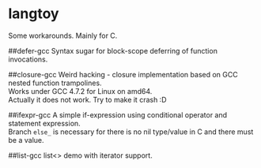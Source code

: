 langtoy
=======

Some workarounds. Mainly for C.

##defer-gcc
Syntax sugar for block-scope deferring of function invocations. <br />

##closure-gcc
Weird hacking - closure implementation based on GCC nested function trampolines. <br />
Works under GCC 4.7.2 for Linux on amd64. <br />
Actually it does not work. Try to make it crash :D <br />

##ifexpr-gcc
A simple if-expression using conditional operator and statement expression. <br />
Branch `else_` is necessary for there is no nil type/value in C and there must be a value. <br />

##list-gcc
list<> demo with iterator support. <br />
